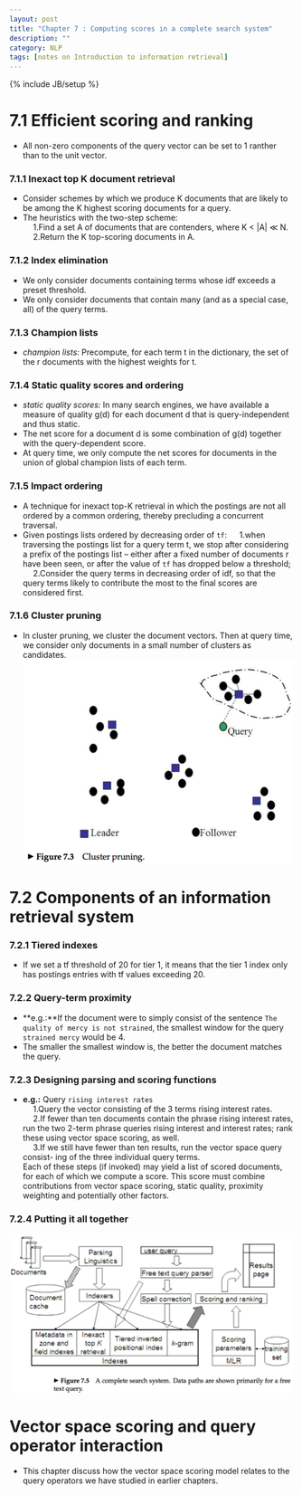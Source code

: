 ```yaml
---
layout: post
title: "Chapter 7 : Computing scores in a complete search system"
description: ""
category: NLP
tags: [notes on Introduction to information retrieval]
---
```

{% include JB/setup %}

# 7.1 Efficient scoring and ranking
* All non-zero components of the query vector can be set to 1 ranther than to the unit vector.  

### 7.1.1 Inexact top K document retrieval
* Consider schemes by which we produce K documents that are likely to be among the K highest scoring documents for a query.  
* The heuristics with the two-step scheme:  
&emsp; 1.Find a set A of documents that are contenders, where K < |A| ≪ N.  
&emsp; 2.Return the K top-scoring documents in A.

### 7.1.2 Index elimination
* We only consider documents containing terms whose idf exceeds a preset threshold.  
* We only consider documents that contain many (and as a special case, all) of the query terms.  

### 7.1.3 Champion lists
* *champion lists:* Precompute, for each term t in the dictionary, the set of the r documents with the highest weights for t.  

### 7.1.4 Static quality scores and ordering
* *static quality scores:* In many search engines, we have available a measure of quality g(d) for each document d that is query-independent and thus static.  
* The net score for a document d is some combination of g(d) together with the query-dependent score.  
* At query time, we only compute the net scores for documents in the union of global champion lists of each term.  

### 7.1.5 Impact ordering
* A technique for inexact top-K retrieval in which the postings are not all ordered by a common ordering, thereby precluding a concurrent traversal.  
* Given postings lists ordered by decreasing order of `tf`:
&emsp; 1.when traversing the postings list for a query term t, we stop after considering a prefix of the postings list – either after a fixed number of documents r have been seen, or after the value of `tf` has dropped below a threshold;  
&emsp; 2.Consider the query terms in decreasing order of idf, so that the query terms likely to contribute the most to the final scores are considered first.  

### 7.1.6 Cluster pruning
* In cluster pruning, we cluster the document vectors. Then at query time, we consider only documents in a small number of clusters as candidates.  
![refer to figure 7.3](../snapshot/19.png)

# 7.2 Components of an information retrieval system
### 7.2.1 Tiered indexes
* If we set a tf threshold of 20 for tier 1, it means that the tier 1 index only has postings entries with tf values exceeding 20.  

### 7.2.2 Query-term proximity
* **e.g.:**If the document were to simply consist of the sentence `The quality of mercy is not strained`, the smallest window for the query `strained mercy` would be 4.  
* The smaller the smallest window is, the better the document matches the query.  

### 7.2.3 Designing parsing and scoring functions
* **e.g.:** Query `rising interest rates`  
&emsp; 1.Query the vector consisting of the 3 terms rising interest rates.  
&emsp; 2.If fewer than ten documents contain the phrase rising interest rates, run the two 2-term phrase queries rising interest and interest rates; rank these using vector space scoring, as well.  
&emsp; 3.If we still have fewer than ten results, run the vector space query consist- ing of the three individual query terms.  
Each of these steps (if invoked) may yield a list of scored documents, for each of which we compute a score. This score must combine contributions from vector space scoring, static quality, proximity weighting and potentially other factors.

### 7.2.4 Putting it all together
![refer to figure 7.5](../snapshot/20.png)

# Vector space scoring and query operator interaction
* This chapter discuss how the vector space scoring model relates to the query operators we have studied in earlier chapters.  
